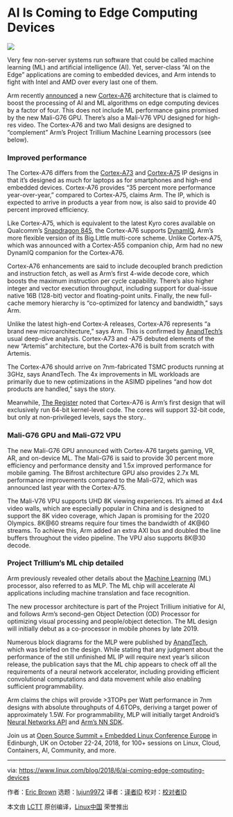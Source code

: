 AI Is Coming to Edge Computing Devices
======

![](https://www.linux.com/sites/lcom/files/styles/rendered_file/public/ai-edge.jpg?itok=nuNfRbW8)

Very few non-server systems run software that could be called machine learning (ML) and artificial intelligence (AI). Yet, server-class “AI on the Edge” applications are coming to embedded devices, and Arm intends to fight with Intel and AMD over every last one of them.

Arm recently [announced][1] a new [Cortex-A76][2] architecture that is claimed to boost the processing of AI and ML algorithms on edge computing devices by a factor of four. This does not include ML performance gains promised by the new Mali-G76 GPU. There’s also a Mali-V76 VPU designed for high-res video. The Cortex-A76 and two Mali designs are designed to “complement” Arm’s Project Trillium Machine Learning processors (see below).

### Improved performance

The Cortex-A76 differs from the [Cortex-A73][3] and [Cortex-A75][4] IP designs in that it’s designed as much for laptops as for smartphones and high-end embedded devices. Cortex-A76 provides “35 percent more performance year-over-year,” compared to Cortex-A75, claims Arm. The IP, which is expected to arrive in products a year from now, is also said to provide 40 percent improved efficiency.

Like Cortex-A75, which is equivalent to the latest Kyro cores available on Qualcomm’s [Snapdragon 845][5], the Cortex-A76 supports [DynamIQ][6], Arm’s more flexible version of its Big.Little multi-core scheme. Unlike Cortex-A75, which was announced with a Cortex-A55 companion chip, Arm had no new DynamIQ companion for the Cortex-A76.

Cortex-A76 enhancements are said to include decoupled branch prediction and instruction fetch, as well as Arm’s first 4-wide decode core, which boosts the maximum instruction per cycle capability. There’s also higher integer and vector execution throughput, including support for dual-issue native 16B (128-bit) vector and floating-point units. Finally, the new full-cache memory hierarchy is “co-optimized for latency and bandwidth,” says Arm.

Unlike the latest high-end Cortex-A releases, Cortex-A76 represents “a brand new microarchitecture,” says Arm. This is confirmed by [AnandTech’s][7] usual deep-dive analysis. Cortex-A73 and -A75 debuted elements of the new “Artemis” architecture, but the Cortex-A76 is built from scratch with Artemis.

The Cortex-A76 should arrive on 7nm-fabricated TSMC products running at 3GHz, says AnandTech. The 4x improvements in ML workloads are primarily due to new optimizations in the ASIMD pipelines “and how dot products are handled,” says the story.

Meanwhile, [The Register][8] noted that Cortex-A76 is Arm’s first design that will exclusively run 64-bit kernel-level code. The cores will support 32-bit code, but only at non-privileged levels, says the story..

### Mali-G76 GPU and Mali-G72 VPU

The new Mali-G76 GPU announced with Cortex-A76 targets gaming, VR, AR, and on-device ML. The Mali-G76 is said to provide 30 percent more efficiency and performance density and 1.5x improved performance for mobile gaming. The Bifrost architecture GPU also provides 2.7x ML performance improvements compared to the Mali-G72, which was announced last year with the Cortex-A75.

The Mali-V76 VPU supports UHD 8K viewing experiences. It’s aimed at 4x4 video walls, which are especially popular in China and is designed to support the 8K video coverage, which Japan is promising for the 2020 Olympics. 8K@60 streams require four times the bandwidth of 4K@60 streams. To achieve this, Arm added an extra AXI bus and doubled the line buffers throughout the video pipeline. The VPU also supports 8K@30 decode.

### Project Trillium’s ML chip detailed

Arm previously revealed other details about the [Machine Learning][9] (ML) processor, also referred to as MLP. The ML chip will accelerate AI applications including machine translation and face recognition.

The new processor architecture is part of the Project Trillium initiative for AI, and follows Arm’s second-gen Object Detection (OD) Processor for optimizing visual processing and people/object detection. The ML design will initially debut as a co-processor in mobile phones by late 2019.

Numerous block diagrams for the MLP were published by [AnandTech][10], which was briefed on the design. While stating that any judgment about the performance of the still unfinished ML IP will require next year’s silicon release, the publication says that the ML chip appears to check off all the requirements of a neural network accelerator, including providing efficient convolutional computations and data movement while also enabling sufficient programmability.

Arm claims the chips will provide >3TOPs per Watt performance in 7nm designs with absolute throughputs of 4.6TOPs, deriving a target power of approximately 1.5W. For programmability, MLP will initially target Android’s [Neural Networks API][11] and [Arm’s NN SDK][12].

Join us at [Open Source Summit + Embedded Linux Conference Europe][13] in Edinburgh, UK on October 22-24, 2018, for 100+ sessions on Linux, Cloud, Containers, AI, Community, and more.

--------------------------------------------------------------------------------

via: https://www.linux.com/blog/2018/6/ai-coming-edge-computing-devices

作者：[Eric Brown][a]
选题：[lujun9972](https://github.com/lujun9972)
译者：[译者ID](https://github.com/译者ID)
校对：[校对者ID](https://github.com/校对者ID)

本文由 [LCTT](https://github.com/LCTT/TranslateProject) 原创编译，[Linux中国](https://linux.cn/) 荣誉推出

[a]:https://www.linux.com/users/ericstephenbrown
[1]:https://www.arm.com/news/2018/05/arm-announces-new-suite-of-ip-for-premium-mobile-experiences
[2]:https://community.arm.com/processors/b/blog/posts/cortex-a76-laptop-class-performance-with-mobile-efficiency
[3]:https://www.linux.com/news/mediateks-10nm-mobile-focused-soc-will-tap-cortex-a73-and-a32
[4]:http://linuxgizmos.com/arm-debuts-cortex-a75-and-cortex-a55-with-ai-in-mind/
[5]:http://linuxgizmos.com/hot-chips-on-parade-at-mwc-and-embedded-world/
[6]:http://linuxgizmos.com/arm-boosts-big-little-with-dynamiq-and-launches-linux-dev-kit/
[7]:https://www.anandtech.com/show/12785/arm-cortex-a76-cpu-unveiled-7nm-powerhouse
[8]:https://www.theregister.co.uk/2018/05/31/arm_cortex_a76/
[9]:https://developer.arm.com/products/processors/machine-learning/arm-ml-processor
[10]:https://www.anandtech.com/show/12791/arm-details-project-trillium-mlp-architecture
[11]:https://developer.android.com/ndk/guides/neuralnetworks/
[12]:https://developer.arm.com/products/processors/machine-learning/arm-nn
[13]:https://events.linuxfoundation.org/events/elc-openiot-europe-2018/
